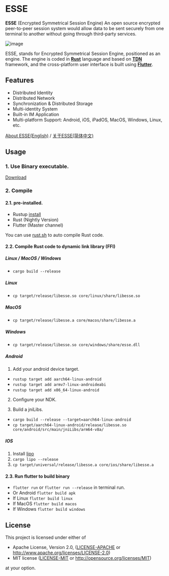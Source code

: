 # ESSE

**ESSE** (Encrypted Symmetrical Session Engine) An open source encrypted peer-to-peer session system would allow data to be sent securely from one terminal to another without going through third-party services.

![image](https://cympletech.com/statics/esse-show.gif)

ESSE, stands for Encrypted Symmetrical Session Engine, positioned as an engine. The engine is coded in [**Rust**](https://github.com/rust-lang/rust) language and based on [**TDN**](https://github.com/cypherlink/TDN) framework, and the cross-platform user interface is built using [**Flutter**](https://github.com/flutter/flutter).

## Features
- Distributed Identity
- Distributed Network
- Synchronization & Distributed Storage
- Multi-identity System
- Built-in IM Application
- Multi-platform Support: Android, iOS, iPadOS, MacOS, Windows, Linux, etc.

[About ESSE(English)](https://github.com/CympleTech/esse/wiki/About-ESSE) / [关于ESSE(简体中文)](https://github.com/CympleTech/esse/wiki/%E5%85%B3%E4%BA%8E-ESSE)

## Usage
### 1. Use Binary executable.
[Download](https://github.com/cympletech/esse/releases)

### 2. Compile
#### 2.1. pre-installed.
- Rustup [install](https://rustup.rs/)
- Rust (Nightly Version)
- Flutter (Master channel)

You can use [rust.sh](./rust.sh) to auto compile Rust code.

#### 2.2. Compile Rust code to dynamic link library (FFI)
##### Linux / MacOS / Windows
- `cargo build --release`

##### Linux
- `cp target/release/libesse.so core/linux/share/libesse.so`

##### MacOS
- `cp target/release/libesse.a core/macos/share/libesse.a`

##### Windows
- `cp target/release/libesse.so core/windows/share/esse.dll`

##### Android
1. Add your android device target.

- `rustup target add aarch64-linux-android`
- `rustup target add armv7-linux-androideabi`
- `rustup target add x86_64-linux-android`

2. Configure your NDK.

3. Build a jniLibs.
- `cargo build --release --target=aarch64-linux-android`
- `cp target/aarch64-linux-android/release/libesse.so core/android/src/main/jniLibs/arm64-v8a/`

##### IOS
1. Install [lipo](https://github.com/TimNN/cargo-lipo)
2. `cargo lipo --release`
3. `cp target/universal/release/libesse.a core/ios/share/libesse.a`

#### 2.3. Run flutter to build binary
- `flutter run` or `flutter run --release` in terminal run.
- Or Android `flutter build apk`
- If Linux `flutter build linux`
- If MacOS `flutter build macos`
- If Windows `flutter build windows`

## License

This project is licensed under either of

 * Apache License, Version 2.0, ([LICENSE-APACHE](LICENSE-APACHE) or
   http://www.apache.org/licenses/LICENSE-2.0)
 * MIT license ([LICENSE-MIT](LICENSE-MIT) or
   http://opensource.org/licenses/MIT)

at your option.
